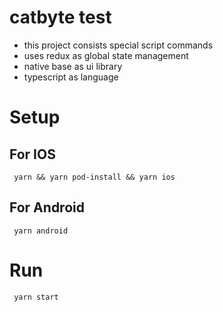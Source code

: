 # catbyte test

- this project consists special script commands
- uses redux as global state management
- native base as ui library
- typescript as language

# Setup

## For IOS

` yarn && yarn pod-install && yarn ios`

## For Android

` yarn android`

# Run

` yarn start`
